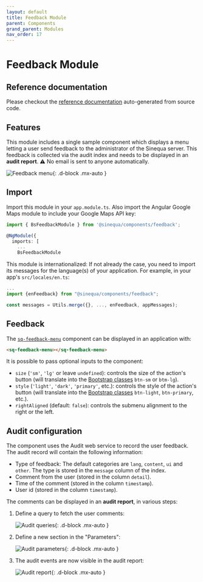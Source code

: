 ```yaml
---
layout: default
title: Feedback Module
parent: Components
grand_parent: Modules
nav_order: 17
---
```


# Feedback Module

## Reference documentation

Please checkout the [reference documentation]({{site.baseurl}}components/modules/BsFeedbackModule.html) auto-generated from source code.

## Features

This module includes a single sample component which displays a menu letting a user send feedback to the administrator of the Sinequa server. This feedback is collected via the audit index and needs to be displayed in an **audit report**. ⚠️ No email is sent to anyone automatically.

![Feedback menu]({{site.baseurl}}assets/modules/feedback/menu.png){: .d-block .mx-auto }

## Import

Import this module in your `app.module.ts`. Also import the Angular Google Maps module to include your Google Maps API key:

```ts
import { BsFeedbackModule } from '@sinequa/components/feedback';

@NgModule({
  imports: [
    ...
    BsFeedbackModule
```

This module is internationalized: If not already the case, you need to import its messages for the language(s) of your application. For example, in your app's `src/locales/en.ts`:

```ts
...
import {enFeedback} from "@sinequa/components/feedback";

const messages = Utils.merge({}, ..., enFeedback, appMessages);
```

## Feedback

The [`sq-feedback-menu`]({{site.baseurl}}components/components/BsFeedbackMenu.html) component can be displayed in an application with:

```html
<sq-feedback-menu></sq-feedback-menu>
```

It is possible to pass optional inputs to the component:

- `size` (`'sm'`, `'lg'` or leave `undefined`): controls the size of the action's button (will translate into the [Bootstrap classes](https://getbootstrap.com/docs/4.0/components/buttons/#sizes) `btn-sm` or `btm-lg`).
- `style` (`'light'`, `'dark'`, `'primary'`, etc.): controls the style of the action's button (will translate into the [Bootstrap classes](https://getbootstrap.com/docs/4.0/components/buttons/#examples) `btn-light`, `btn-primary`, etc.).
- `rightAligned` (default: `false`): controls the submenu alignment to the right or the left.

## Audit configuration

The component uses the Audit web service to record the user feedback. The audit record will contain the following information:

- Type of feedback: The default categories are `lang`, `content`, `ui` and `other`. The type is stored in the `message` column of the index.
- Comment from the user (stored in the column `detail`).
- Time of the comment (stored in the column `timestamp`).
- User id (stored in the column `timestamp`).

The comments can be displayed in an **audit report**, in various steps:

1. Define a query to fetch the user comments:

    ![Audit queries]({{site.baseurl}}assets/modules/feedback/audit-query.png){: .d-block .mx-auto }

2. Define a new section in the "Parameters":

    ![Audit parameters]({{site.baseurl}}assets/modules/feedback/audit-param.png){: .d-block .mx-auto }

3. The audit events are now visible in the audit report:

    ![Audit report]({{site.baseurl}}assets/modules/feedback/audit-report.png){: .d-block .mx-auto }

